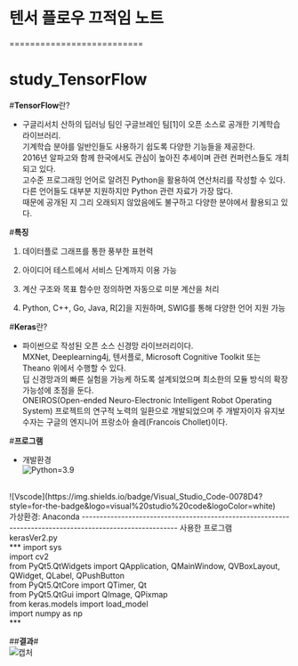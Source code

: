 # 텐서 플로우 끄적임 노트
==========================
# study_TensorFlow


#**TensorFlow**란?<br>
- 구글리서치 산하의 딥러닝 팀인 구글브레인 팀[1]이 오픈 소스로 공개한 기계학습 라이브러리.<br> 기계학습 분야를 일반인들도 사용하기 쉽도록 다양한 기능들을 제공한다.<br> 2016년 알파고와 함께 한국에서도 관심이 높아진 추세이며 관련 컨퍼런스들도 개최되고 있다.<br>
고수준 프로그래밍 언어로 알려진 Python을 활용하여 연산처리를 작성할 수 있다.<br> 다른 언어들도 대부분 지원하지만 Python 관련 자료가 가장 많다.<br> 때문에 공개된 지 그리 오래되지 않았음에도 불구하고 다양한 분야에서 활용되고 있다.<br>

#**특징**
1. 데이터플로 그래프를 통한 풍부한 표현력 <br>
 
2. 아이디어 테스트에서 서비스 단계까지 이용 가능<br>
 
3. 계산 구조와 목표 함수만 정의하면 자동으로 미분 계산을 처리<br>
 
4. Python, C++, Go, Java, R[2]을 지원하며, SWIG를 통해 다양한 언어 지원 가능<br>

#**Keras**란? <br>
- 파이썬으로 작성된 오픈 소스 신경망 라이브러리이다.<br>
MXNet, Deeplearning4j, 텐서플로, Microsoft Cognitive Toolkit 또는 Theano 위에서 수행할 수 있다.<br>
딥 신경망과의 빠른 실험을 가능케 하도록 설계되었으며 최소한의 모듈 방식의 확장 가능성에 초점을 둔다.<br>
ONEIROS(Open-ended Neuro-Electronic Intelligent Robot Operating System) 프로젝트의 연구적 노력의 일환으로 개발되었으며 주 개발자이자 유지보수자는 구글의 엔지니어 프랑소아 숄레(Francois Chollet)이다.


#**프로그램** <br>
- 개발환경<br>
![Python](https://img.shields.io/badge/Python-3776AB?style=for-the-badge&logo=python&logoColor=white)=3.9
<br> 
![Vscode](https://img.shields.io/badge/Visual_Studio_Code-0078D4?style=for-the-badge&logo=visual%20studio%20code&logoColor=white) <br> 
가상환경: Anaconda
---------------------------------------------------------------------------------------------------------
사용한 프로그램<br>
kerasVer2.py <br>
***
import sys <br>
import cv2 <br>
from PyQt5.QtWidgets import QApplication, QMainWindow, QVBoxLayout, QWidget, QLabel, QPushButton <br>
from PyQt5.QtCore import QTimer, Qt <br>
from PyQt5.QtGui import QImage, QPixmap <br>
from keras.models import load_model <br>
import numpy as np <br>
***









##**결과**# <br>
![캡처](https://github.com/IAMYUTAEYANG/study_TensorFlow/assets/165633233/eef2cff8-614a-460a-a2db-6deea1da141b)

